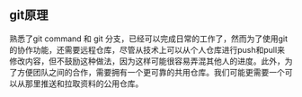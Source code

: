 ## git原理

熟悉了git command 和 git 分支，已经可以完成日常的工作了，然而为了使用git的协作功能，还需要远程仓库，尽管从技术上可以从个人仓库进行push和pull来修改内容，但不鼓励这种做法，因为这样可能很容易弄混其他人的进度。此外，为了方便团队之间的合作，需要拥有一个更可靠的共用仓库。我们可能更需要一个可以从那里推送和拉取资料的公用仓库。

